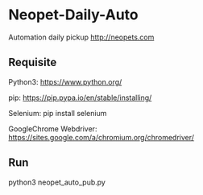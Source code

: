 # Neopet-Daily-Auto

Automation daily pickup http://neopets.com

## Requisite
Python3: https://www.python.org/

pip: https://pip.pypa.io/en/stable/installing/

Selenium:
pip install selenium

GoogleChrome Webdriver:
https://sites.google.com/a/chromium.org/chromedriver/

## Run
python3 neopet_auto_pub.py
